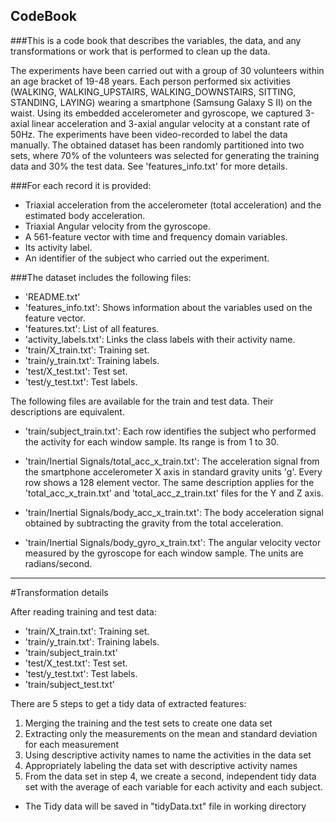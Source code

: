 ## CodeBook
###This is a code book that describes the variables, the data, and any transformations or work that is performed to clean up the data.

The experiments have been carried out with a group of 30 volunteers within an age bracket of 19-48 years. Each person performed six activities (WALKING, WALKING_UPSTAIRS, WALKING_DOWNSTAIRS, SITTING, STANDING, LAYING) wearing a smartphone (Samsung Galaxy S II) on the waist. Using its embedded accelerometer and gyroscope, we captured 3-axial linear acceleration and 3-axial angular velocity at a constant rate of 50Hz. The experiments have been video-recorded to label the data manually. The obtained dataset has been randomly partitioned into two sets, where 70% of the volunteers was selected for generating the training data and 30% the test data. See 'features_info.txt' for more details. 

###For each record it is provided:

- Triaxial acceleration from the accelerometer (total acceleration) and the estimated body acceleration.
- Triaxial Angular velocity from the gyroscope. 
- A 561-feature vector with time and frequency domain variables. 
- Its activity label. 
- An identifier of the subject who carried out the experiment.

###The dataset includes the following files:

- 'README.txt'
- 'features_info.txt': Shows information about the variables used on the feature vector.
- 'features.txt': List of all features.
- 'activity_labels.txt': Links the class labels with their activity name.
- 'train/X_train.txt': Training set.
- 'train/y_train.txt': Training labels.
- 'test/X_test.txt': Test set.
- 'test/y_test.txt': Test labels.

The following files are available for the train and test data. Their descriptions are equivalent. 

- 'train/subject_train.txt': Each row identifies the subject who performed the activity for each window sample. Its range is from 1 to 30. 

- 'train/Inertial Signals/total_acc_x_train.txt': The acceleration signal from the smartphone accelerometer X axis in standard gravity units 'g'. Every row shows a 128 element vector. The same description applies for the 'total_acc_x_train.txt' and 'total_acc_z_train.txt' files for the Y and Z axis. 

- 'train/Inertial Signals/body_acc_x_train.txt': The body acceleration signal obtained by subtracting the gravity from the total acceleration. 

- 'train/Inertial Signals/body_gyro_x_train.txt': The angular velocity vector measured by the gyroscope for each window sample. The units are radians/second. 

- - -

#Transformation details

After reading training and test data:
* 'train/X_train.txt': Training set.
* 'train/y_train.txt': Training labels.
* 'train/subject_train.txt' 
* 'test/X_test.txt': Test set.
* 'test/y_test.txt': Test labels.
* 'train/subject_test.txt'

There are 5 steps to get a tidy data of extracted features:

1. Merging the training and the test sets to create one data set
2. Extracting only the measurements on the mean and standard deviation for each measurement
3. Using descriptive activity names to name the activities in the data set
4. Appropriately labeling the data set with descriptive activity names
5. From the data set in step 4, we create a second, independent tidy data set with the average of each variable for each activity and each subject.
* The Tidy data will be saved in "tidyData.txt" file in working directory
